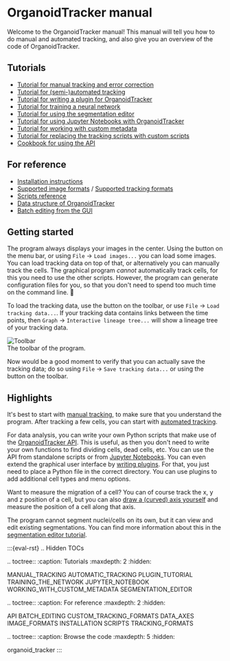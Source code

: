 # OrganoidTracker manual

Welcome to the OrganoidTracker manual! This manual will tell you how to do manual and automated tracking, and also give you an overview of the code of OrganoidTracker.

Tutorials
---------
* [Tutorial for manual tracking and error correction](MANUAL_TRACKING.md)
* [Tutorial for (semi-)automated tracking](AUTOMATIC_TRACKING.md)
* [Tutorial for writing a plugin for OrganoidTracker](PLUGIN_TUTORIAL.md)
* [Tutorial for training a neural network](TRAINING_THE_NETWORK.md)
* [Tutorial for using the segmentation editor](SEGMENTATION_EDITOR.md)
* [Tutorial for using Jupyter Notebooks with OrganoidTracker](JUPYTER_NOTEBOOK.md)
* [Tutorial for working with custom metadata](WORKING_WITH_CUSTOM_METADATA.md)
* [Tutorial for replacing the tracking scripts with custom scripts](CUSTOM_TRACKING_SCRIPTS.md)
* [Cookbook for using the API](API.md)

For reference
-------------
* [Installation instructions](INSTALLATION.md)
* [Supported image formats](IMAGE_FORMATS.md) / [Supported tracking formats](TRACKING_FORMATS.md)
* [Scripts reference](SCRIPTS.md)
* [Data structure of OrganoidTracker](DATA_STRUCTURE.md)
* [Batch editing from the GUI](BATCH_EDITING.md)

Getting started
---------------
The program always displays your images in the center. Using the button on the menu bar, or using `File` -> `Load images...` you can load some images. You can load tracking data on top of that, or alternatively you can manually track the cells. The graphical program *cannot* automatically track cells, for this you need to use the other scripts. However, the program can generate configuration files for you, so that you don't need to spend too much time on the command line. 🙂

To load the tracking data, use the button on the toolbar, or use `File` -> `Load tracking data...`. If your tracking data contains links between the time points, then `Graph` -> `Interactive lineage tree...` will show a lineage tree of your tracking data.

![Toolbar](images/toolbar.png)  
The toolbar of the program.

Now would be a good moment to verify that you can actually save the tracking data; do so using `File` -> `Save tracking data...` or using the button on the toolbar. 

Highlights
----------

It's best to start with [manual tracking](MANUAL_TRACKING.md), to make sure that you understand the program. After tracking a few cells, you can start with [automated tracking](AUTOMATIC_TRACKING.md).

For data analysis, you can write your own Python scripts that make use of the [OrganoidTracker API](API.md). This is useful, as then you don't need to write your own functions to find dividing cells, dead cells, etc. You can use the API from standalone scripts or from [Jupyter Notebooks](JUPYTER_NOTEBOOK.md). You can even extend the graphical user interface by [writing plugins](PLUGIN_TUTORIAL.md). For that, you just need to place a Python file in the correct directory. You can use plugins to add additional cell types and menu options.

Want to measure the migration of a cell? You can of course track the x, y and z position of a cell, but you can also [draw a (curved) axis yourself](DATA_AXES.md) and measure the position of a cell along that axis.

The program cannot segment nuclei/cells on its own, but it can view and edit existing segmentations. You can find more information about this in the [segmentation editor tutorial](SEGMENTATION_EDITOR.md).


:::{eval-rst}
.. Hidden TOCs

.. toctree::
   :caption: Tutorials
   :maxdepth: 2
   :hidden:

   MANUAL_TRACKING
   AUTOMATIC_TRACKING
   PLUGIN_TUTORIAL
   TRAINING_THE_NETWORK
   JUPYTER_NOTEBOOK
   WORKING_WITH_CUSTOM_METADATA
   SEGMENTATION_EDITOR

.. toctree::
   :caption: For reference
   :maxdepth: 2
   :hidden:

   API
   BATCH_EDITING
   CUSTOM_TRACKING_FORMATS
   DATA_AXES
   IMAGE_FORMATS
   INSTALLATION
   SCRIPTS
   TRACKING_FORMATS

.. toctree::
   :caption: Browse the code
   :maxdepth: 5
   :hidden:

   organoid_tracker
:::
